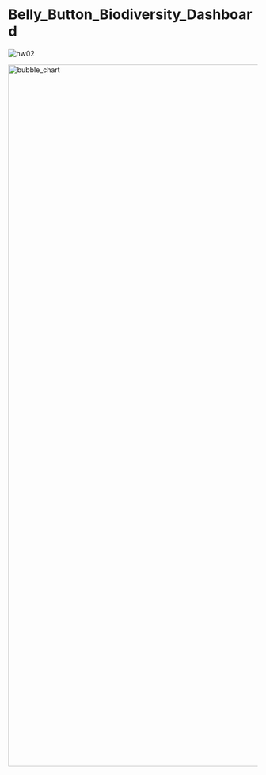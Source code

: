 # Belly_Button_Biodiversity_Dashboard

![hw02](https://user-images.githubusercontent.com/73491349/121633006-ea20e080-ca36-11eb-8005-87f0e8898c01.png)

<img width="1416" alt="bubble_chart" src="https://user-images.githubusercontent.com/73491349/121633102-0f155380-ca37-11eb-884f-0967965044a2.png">
